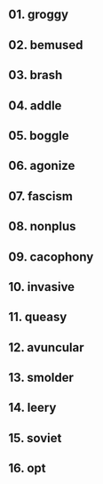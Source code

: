 ## 01. groggy

## 02. bemused

## 03. brash

## 04. addle

## 05. boggle

## 06. agonize

## 07. fascism

## 08. nonplus

## 09. cacophony

## 10. invasive

## 11. queasy

## 12. avuncular

## 13. smolder

## 14. leery

## 15. soviet

## 16. opt